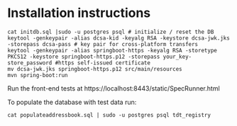 Installation instructions
=========================


```
cat initdb.sql |sudo -u postgres psql # initialize / reset the DB
keytool -genkeypair -alias dcsa-kid -keyalg RSA -keystore dcsa-jwk.jks -storepass dcsa-pass # key pair for cross-platform transfers
keytool -genkeypair -alias springboot-https -keyalg RSA -storetype PKCS12 -keystore springboot-https.p12 -storepass your_key-store_password #https self-issued certificate
mv dcsa-jwk.jks springboot-https.p12 src/main/resources
mvn spring-boot:run
```

Run the front-end tests at https://localhost:8443/static/SpecRunner.html

To populate the database with test data run:
```
cat populateaddressbook.sql | sudo -u postgres psql tdt_registry
```
